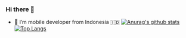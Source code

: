 ### Hi there 👋 
- 📱 I’m mobile developer from Indonesia 🇮🇩
[![Anurag's github stats](https://github-readme-stats.vercel.app/api?username=dqbigd&show_icons=true&theme=algolia)](https://github.com/dqbigd/dqbigd)
[![Top Langs](https://github-readme-stats.vercel.app/api/top-langs/?username=dqbigd&show_icons=true&theme=algolia)](https://github.com/dqbigd/dqbigd)


<!--
**dqbigd/dqbigd** is a ✨ _special_ ✨ repository because its `README.md` (this file) appears on your GitHub profile.

Here are some ideas to get you started:

- 🔭 I’m currently working on ...
- 🌱 I’m currently learning ...
- 👯 I’m looking to collaborate on ...
- 🤔 I’m looking for help with ...
- 💬 Ask me about ...
- 📫 How to reach me: ...
- 😄 Pronouns: ...
- ⚡ Fun fact: ...
-->
